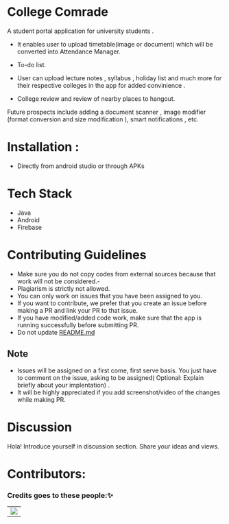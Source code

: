 # College Comrade
A student portal application for university students . 

- It enables user to upload timetable(image or document) which will be converted into Attendance Manager. 

- To-do list.

- User can upload lecture notes , syllabus , holiday list and much more for their respective colleges in the app for added convinience . 

- College review and review of nearby places to hangout.


Future prospects include adding a document scanner , image modifier (format conversion and size modification ), smart notifications , etc.

# Installation :

- Directly from android studio or through APKs

# Tech Stack

- Java 
- Android
- Firebase

# Contributing Guidelines
- Make sure you do not copy codes from external sources because that work will not be considered.-
- Plagiarism is strictly not allowed.
- You can only work on issues that you have been assigned to you.
- If you want to contribute, we prefer that you create an issue before making a PR and link your PR to that issue.
- If you have modified/added code work, make sure that the app is running successfully before submitting PR.
- Do not update [README.md](https://github.com/Developer-Student-Clubs-VSSUT-Burla/College-Comrade/blob/master/README.md)

## Note
- Issues will be assigned on a first come, first serve basis. You just have to comment on the issue, asking to be assigned( Optional: Explain briefly about your implentation) .
- It will be highly appreciated if you add screenshot/video of the changes while making PR.

# Discussion

Hola! Introduce yourself in discussion section. Share your ideas and views. 

# Contributors:

### Credits goes to these people:✨

<table>
	<tr>
		<td>
<a href="https://github.com/Developer-Student-Clubs-VSSUT-Burla/College-Comrade/graphs/contributors">
  <img src="https://contrib.rocks/image?repo=Developer-Student-Clubs-VSSUT-Burla/College-Comrade" />
</a>
		</td>
	</tr>
</table>
